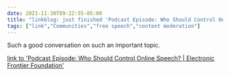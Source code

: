 ```yaml
---
date: 2021-11-30T09:22:55-05:00
title: "linkblog: just finished 'Podcast Episode: Who Should Control Online Speech? | Electronic Frontier Foundation'"
tags: ["link","Communities","free speech","content moderation"]
---
```

Such a good conversation on such an important topic.
 
[link to 'Podcast Episode: Who Should Control Online Speech? | Electronic Frontier Foundation'](https://www.eff.org/deeplinks/2021/11/podcast-episode-putting-people-control-online-speech)
